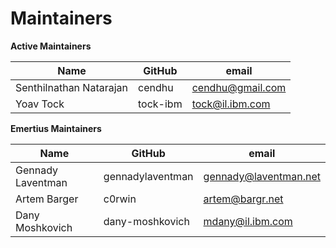 Maintainers
===========

**Active Maintainers**

| Name | GitHub | email
|------|--------|----------------------
| Senthilnathan Natarajan | cendhu | <cendhu@gmail.com>
| Yoav Tock | tock-ibm | <tock@il.ibm.com>

**Emertius Maintainers**

| Name | GitHub | email
|------|--------|----------------------
| Gennady Laventman | gennadylaventman | <gennady@laventman.net>
| Artem Barger | c0rwin | <artem@bargr.net>
| Dany Moshkovich | dany-moshkovich | <mdany@il.ibm.com>
